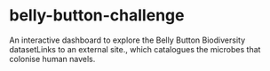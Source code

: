 # belly-button-challenge
An interactive dashboard to explore the Belly Button Biodiversity datasetLinks to an external site., which catalogues the microbes that colonise human navels.
